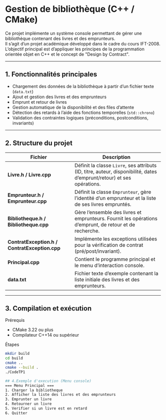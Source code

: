# Gestion de bibliothèque (C++ / CMake)

Ce projet implémente un système console permettant de gérer une bibliothèque contenant des livres et des emprunteurs.  
Il s’agit d’un projet académique développé dans le cadre du cours IFT-2008.  
L’objectif principal est d’appliquer les principes de la programmation orientée objet en C++ et le concept de "Design by Contract".

---

## 1. Fonctionnalités principales

- Chargement des données de la bibliothèque à partir d’un fichier texte (`data.txt`)
- Ajout et gestion des livres et des emprunteurs
- Emprunt et retour de livres
- Gestion automatique de la disponibilité et des files d’attente
- Détection des retards à l’aide des fonctions temporelles (`std::chrono`)
- Validation des contraintes logiques (préconditions, postconditions, invariants)

---

## 2. Structure du projet

| Fichier | Description |
|----------|-------------|
| **Livre.h / Livre.cpp** | Définit la classe `Livre`, ses attributs (ID, titre, auteur, disponibilité, dates d’emprunt/retour) et ses opérations. |
| **Emprunteur.h / Emprunteur.cpp** | Définit la classe `Emprunteur`, gère l’identité d’un emprunteur et la liste de ses livres empruntés. |
| **Bibliotheque.h / Bibliotheque.cpp** | Gère l’ensemble des livres et emprunteurs. Fournit les opérations d’emprunt, de retour et de recherche. |
| **ContratException.h / ContratException.cpp** | Implémente les exceptions utilisées pour la vérification de contrat (pré/post/invariant). |
| **Principal.cpp** | Contient le programme principal et le menu d’interaction console. |
| **data.txt** | Fichier texte d’exemple contenant la liste initiale des livres et des emprunteurs. |

---

## 3. Compilation et exécution

Prérequis
- CMake 3.22 ou plus
- Compilateur C++14 ou supérieur

Étapes
```bash
mkdir build
cd build
cmake ..
cmake --build .
./CodeTP1

## 4.Exemple d'execution (Menu console)
=== Menu Principal ===
1. Charger la bibliotheque
2. Afficher la liste des livres et des emprunteurs
3. Emprunter un livre
4. Retourner un livre
5. Verifier si un livre est en retard
6. Quitter
